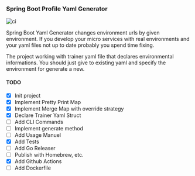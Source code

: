 ### Spring Boot Profile Yaml Generator

![ci](https://github.com/nekinci/spring-profile-generator/actions/workflows/ci.yaml/badge.svg)


Spring Boot Yaml Generator changes environment urls by given environment.
If you develop your micro services with real environments and your yaml files not up to date probably you spend time fixing.

The project working with trainer yaml file that declares environmental informations. You should just give to existing yaml and specify the environment for generate a new.

#### TODO

* [x] Init project
* [x] Implement Pretty Print Map
* [x] Implement Merge Map with override strategy
* [x] Declare Trainer Yaml Struct
* [ ] Add CLI Commands
* [ ] Implement generate method
* [ ] Add Usage Manuel
* [x] Add Tests
* [ ] Add Go Releaser
* [ ] Publish with Homebrew, etc.
* [x] Add Github Actions
* [ ] Add Dockerfile